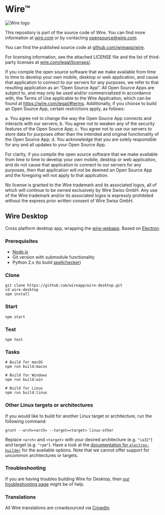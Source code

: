 # Wire™

![Wire logo](https://github.com/wireapp/wire/blob/master/assets/logo.png?raw=true)

This repository is part of the source code of Wire. You can find more information at [wire.com](https://wire.com) or by contacting opensource@wire.com.

You can find the published source code at [github.com/wireapp/wire](https://github.com/wireapp/wire).

For licensing information, see the attached LICENSE file and the list of third-party licenses at [wire.com/legal/licenses/](https://wire.com/legal/licenses/).

If you compile the open source software that we make available from time to time to develop your own mobile, desktop or web application, and cause that application to connect to our servers for any purposes, we refer to that resulting application as an “Open Source App”. All Open Source Apps are subject to, and may only be used and/or commercialized in accordance with, the Terms of Use applicable to the Wire Application, which can be found at https://wire.com/legal/#terms. Additionally, if you choose to build an Open Source App, certain restrictions apply, as follows:

a. You agree not to change the way the Open Source App connects and interacts with our servers; b. You agree not to weaken any of the security features of the Open Source App; c. You agree not to use our servers to store data for purposes other than the intended and original functionality of the Open Source App; d. You acknowledge that you are solely responsible for any and all updates to your Open Source App.

For clarity, if you compile the open source software that we make available from time to time to develop your own mobile, desktop or web application, and do not cause that application to connect to our servers for any purposes, then that application will not be deemed an Open Source App and the foregoing will not apply to that application.

No license is granted to the Wire trademark and its associated logos, all of which will continue to be owned exclusively by Wire Swiss GmbH. Any use of the Wire trademark and/or its associated logos is expressly prohibited without the express prior written consent of Wire Swiss GmbH.

## Wire Desktop

Cross platform desktop app, wrapping the [wire-webapp](https://github.com/wireapp/wire-webapp). Based on [Electron](http://electron.atom.io).

### Prerequisites

- [Node.js](https://nodejs.org/)
- Git version with submodule functionality
- Python 2.x (to build [spellchecker](https://www.npmjs.com/package/spellchecker))

### Clone

```shell
git clone https://github.com/wireapp/wire-desktop.git
cd wire-desktop
npm install
```

### Start

```shell
npm start
```

### Test

```shell
npm test
```

### Tasks

```shell
# Build for macOS
npm run build:macos

# Build for Windows
npm run build:win

# Build for Linux
npm run build:linux
```

### Other Linux targets or architectures

If you would like to build for another Linux target or architecture, run the following command:

```shell
grunt --arch=<arch> --target=<target> linux-other
```

Replace `<arch>` and `<target>` with your desired architecture (e.g. `"ia32"`) and target (e.g. `"rpm"`). Have a look at the [documentation for `electron-builder`](https://github.com/electron-userland/electron-builder/wiki/Options) for the available options. Note that we cannot offer support for uncommon architectures or targets.

### Troubleshooting

If you are having troubles building Wire for Desktop, then [our troubleshooting page](https://github.com/wireapp/wire-desktop/wiki/Troubleshooting) might be of help.

### Translations

All Wire translations are crowdsourced via [Crowdin](https://crowdin.com/projects/wire).
